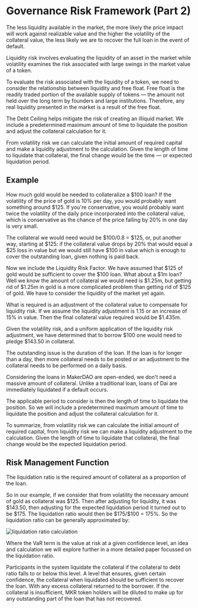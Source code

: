 # Governance Risk Framework \(Part 2\)

The less liquidity available in the market, the more likely the price impact will work against realizable value and the higher the volatility of the collateral value, the less likely we are to recover the full loan in the event of default.

Liquidity risk involves evaluating the liquidity of an asset in the market while volatility examines the risk associated with large swings in the market value of a token.

To evaluate the risk associated with the liquidity of a token, we need to consider the relationship between liquidity and free float. Free float is the readily traded portion of the available supply of tokens — the amount not held over the long term by founders and large institutions. Therefore, any real liquidity presented in the market is a result of the free float.

The Debt Ceiling helps mitigate the risk of creating an illiquid market. We include a predetermined maximum amount of time to liquidate the position and adjust the collateral calculation for it.

From volatility risk we can calculate the initial amount of required capital and make a liquidity adjustment to the calculation. Given the length of time to liquidate that collateral, the final change would be the time — or expected liquidation period.

## Example <a id="example"></a>

How much gold would be needed to collateralize a $100 loan? If the volatility of the price of gold is 10% per day, you would probably want something around $125. If you're conservative, you would probably want twice the volatility of the daily price incorporated into the collateral value, which is conservative as the chance of the price falling by 20% in one day is very small.

The collateral we would need would be $100/0.8 = $125, or, put another way, starting at $125: if the collateral value drops by 20% that would equal a $25 loss in value but we would still have \$100 in value which is enough to cover the outstanding loan, given nothing is paid back.

Now we include the Liquidity Risk Factor. We have assumed that $125 of gold would be sufficient to cover the $100 loan. What about a $1m loan? Well we know the amount of collateral we would need is $1.25m, but getting rid of $1.25m in gold is a more complicated problem than getting rid of $125 of gold. We have to consider the liquidity of the market yet again.

What is required is an adjustment of the collateral value to compensate for liquidity risk. If we assume the liquidity adjustment is 1.15 or an increase of 15% in value. Then the final collateral value required would be \$1.435m.

Given the volatility risk, and a uniform application of the liquidity risk adjustment, we have determined that to borrow $100 one would need to pledge $143.50 in collateral.

The outstanding issue is the duration of the loan. If the loan is for longer than a day, then more collateral needs to be posted or an adjustment to the collateral needs to be performed on a daily basis.

Considering the loans in MakerDAO are open-ended, we don't need a massive amount of collateral. Unlike a traditional loan, loans of Dai are immediately liquidated if a default occurs.

The applicable period to consider is then the length of time to liquidate the position. So we will include a predetermined maximum amount of time to liquidate the position and adjust the collateral calculation for it.

To summarize, from volatility risk we can calculate the initial amount of required capital, from liquidity risk we can make a liquidity adjustment to the calculation. Given the length of time to liquidate that collateral, the final change would be the expected liquidation period.

## Risk Management Function <a id="risk-management-function-4"></a>

The liquidation ratio is the required amount of collateral as a proportion of the loan.

So in our example, if we consider that from volatility the necessary amount of gold as collateral was $125. Then after adjusting for liquidity, it was $143.50, then adjusting for the expected liquidation period it turned out to be $175. The liquidation ratio would then be $175/\$100 = 175%. So the liquidation ratio can be generally approximated by:

![liquidation ratio calculation](https://cdn-images-1.medium.com/max/1600/1*hr05cBlHByBkFK3_kEOv5g.png)

Where the VaR term is the value at risk at a given confidence level, an idea and calculation we will explore further in a more detailed paper focussed on the liquidation ratio.

Participants in the system liquidate the collateral if the collateral to debt ratio falls to or below this level. A level that ensures, given certain confidence, the collateral when liquidated should be sufficient to recover the loan. With any excess collateral returned to the borrower. If the collateral is insufficient, MKR token holders will be diluted to make up for any outstanding part of the loan that has not recovered.

